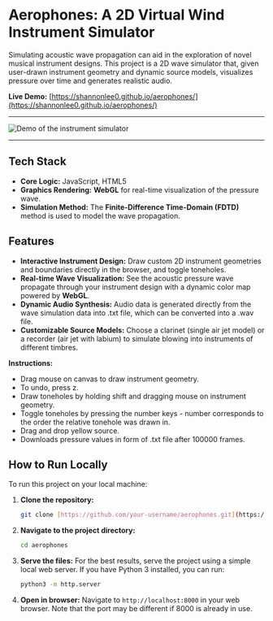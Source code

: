 # Aerophones: A 2D Virtual Wind Instrument Simulator

Simulating acoustic wave propagation can aid in the exploration of novel musical instrument designs. This project is a 2D wave simulator that, given user-drawn instrument geometry and dynamic source models, visualizes pressure over time and generates realistic audio.

**Live Demo:** [https://shannonlee0.github.io/aerophones/](https://shannonlee0.github.io/aerophones/)

---

![Demo of the instrument simulator](./assets/gif.gif)

---

## Tech Stack

* **Core Logic:** JavaScript, HTML5
* **Graphics Rendering:** **WebGL** for real-time visualization of the pressure wave.
* **Simulation Method:** The **Finite-Difference Time-Domain (FDTD)** method is used to model the wave propagation.

## Features

* **Interactive Instrument Design:** Draw custom 2D instrument geometries and boundaries directly in the browser, and toggle toneholes.
* **Real-time Wave Visualization:** See the acoustic pressure wave propagate through your instrument design with a dynamic color map powered by **WebGL**.
* **Dynamic Audio Synthesis:** Audio data is generated directly from the wave simulation data into .txt file, which can be converted into a .wav file.
* **Customizable Source Models:** Choose a clarinet (single air jet model) or a recorder (air jet with labium) to simulate blowing into instruments of different timbres.

**Instructions:**
* Drag mouse on canvas to draw instrument geometry. 
* To undo, press z. 
* Draw toneholes by holding shift and dragging mouse on instrument geometry. 
* Toggle toneholes by pressing the number keys - number corresponds to the order the relative tonehole was drawn in. 
* Drag and drop yellow source.
* Downloads pressure values in form of .txt file after 100000 frames.

## How to Run Locally

To run this project on your local machine:

1.  **Clone the repository:**
    ```bash
    git clone [https://github.com/your-username/aerophones.git](https://github.com/your-username/aerophones.git)
    ```
2.  **Navigate to the project directory:**
    ```bash
    cd aerophones
    ```
3.  **Serve the files:**
    For the best results, serve the project using a simple local web server. If you have Python 3 installed, you can run:
    ```bash
    python3 -m http.server
    ```
4.  **Open in browser:**
    Navigate to `http://localhost:8000` in your web browser. Note that the port may be different if 8000 is already in use.
